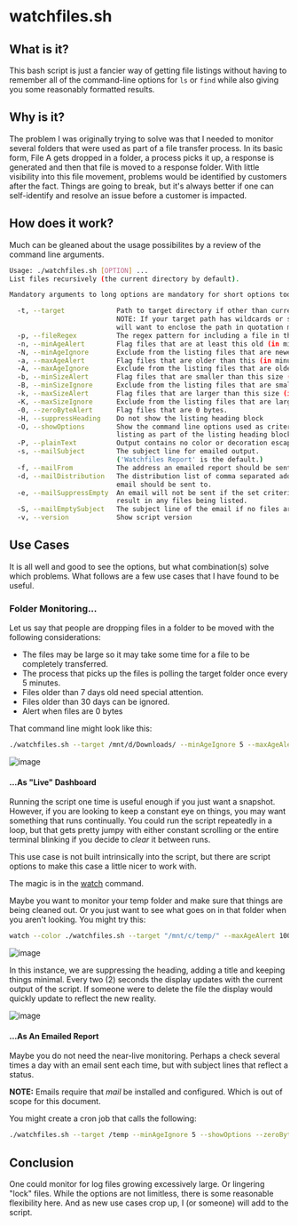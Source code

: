 # watchfiles.sh

## What is it?

This bash script is just a fancier way of getting file listings without having to remember all of the command-line options for `ls` or `find` while also giving you some reasonably formatted results.

## Why is it?

The problem I was originally trying to solve was that I needed to monitor several folders that were used as part of a file transfer process. In its basic form, File A gets dropped in a folder, a process picks it up, a response is generated and then that file is moved to a response folder. With little visibility into this file movement, problems would be identified by customers after the fact. Things are going to break, but it's always better if one can self-identify and resolve an issue before a customer is impacted.

## How does it work?

Much can be gleaned about the usage possibilites by a review of the command line arguments.

```bash
Usage: ./watchfiles.sh [OPTION] ...
List files recursively (the current directory by default).

Mandatory arguments to long options are mandatory for short options too.

  -t, --target             Path to target directory if other than current.
                           NOTE: If your target path has wildcards or spaces, you
                           will want to enclose the path in quotation marks.
  -p, --fileRegex          The regex pattern for including a file in the listing.
  -n, --minAgeAlert        Flag files that are at least this old (in minutes).
  -N, --minAgeIgnore       Exclude from the listing files that are newer (in minutes).
  -a, --maxAgeAlert        Flag files that are older than this (in minutes).
  -A, --maxAgeIgnore       Exclude from the listing files that are older (in minutes).
  -b, --minSizeAlert       Flag files that are smaller than this size (in kilobytes).
  -B, --minSizeIgnore      Exclude from the listing files that are smaller (in kilobytes).
  -k, --maxSizeAlert       Flag files that are larger than this size (in kilobytes).
  -K, --maxSizeIgnore      Exclude from the listing files that are larger (in kilobytes).
  -0, --zeroByteAlert      Flag files that are 0 bytes.
  -H, --suppressHeading    Do not show the listing heading block
  -O, --showOptions        Show the command line options used as criteria for this
                           listing as part of the listing heading block
  -P, --plainText          Output contains no color or decoration escape codes.
  -s, --mailSubject        The subject line for emailed output.
                           ('Watchfiles Report' is the default.)
  -f, --mailFrom           The address an emailed report should be sent from.
  -d, --mailDistribution   The distribution list of comma separated addresses the
                           email should be sent to.
  -e, --mailSuppressEmpty  An email will not be sent if the set criteria did not
                           result in any files being listed.
  -S, --mailEmptySubject   The subject line of the email if no files are listed.
  -v, --version            Show script version
```

## Use Cases

It is all well and good to see the options, but what combination(s) solve which problems. What follows are a few use cases that I have found to be useful.

### Folder Monitoring...

Let us say that people are dropping files in a folder to be moved with the following considerations:

* The files may be large so it may take some time for a file to be completely transferred.
* The process that picks up the files is polling the target folder once every 5 minutes.
* Files older than 7 days old need special attention.
* Files older than 30 days can be ignored.
* Alert when files are 0 bytes

That command line might look like this:

```bash
./watchfiles.sh --target /mnt/d/Downloads/ --minAgeIgnore 5 --maxAgeAlert 10080 --maxAgeIgnore 43200 -0 --showOptions
```

![image](https://user-images.githubusercontent.com/5069920/172442417-1ba0e2f3-6de7-4e76-8f5d-ade363c76120.png)

#### ...As "Live" Dashboard

Running the script one time is useful enough if you just want a snapshot. However, if you are looking to keep a constant eye on things, you may want something that runs continually. You could run the script repeatedly in a loop, but that gets pretty jumpy with either constant scrolling or the entire terminal blinking if you decide to *clear* it between runs.

This use case is not built intrinsically into the script, but there are script options to make this case a little nicer to work with.

The magic is in the [watch](https://en.wikipedia.org/wiki/Watch_(command)) command.

Maybe you want to monitor your temp folder and make sure that things are being cleaned out. Or you just want to see what goes on in that folder when you aren't looking. You might try this:

```bash
watch --color ./watchfiles.sh --target "/mnt/c/temp/" --maxAgeAlert 10080 --title "Temporary" --suppressHeading
```
![image](https://user-images.githubusercontent.com/5069920/172448534-0c8bd39a-e2d9-4809-b37a-1f1d416f5d85.png)

In this instance, we are suppressing the heading, adding a title and keeping things minimal. Every two (2) seconds the display updates with the current output of the script. If someone were to delete the file the display would quickly update to reflect the new reality.

![image](https://user-images.githubusercontent.com/5069920/172448960-65a3a837-509f-4774-ac48-ab06af8c81e8.png)

#### ...As An Emailed Report

Maybe you do not need the near-live monitoring. Perhaps a check several times a day with an email sent each time, but with subject lines that reflect a status.

**NOTE:** Emails require that _mail_ be installed and configured. Which is out of scope for this document.

You might create a cron job that calls the following:

```bash
./watchfiles.sh --target /temp --minAgeIgnore 5 --showOptions --zeroByteAlert --mailSubject "Temp Folder Requires Cleaning!" --mailEmptySubject "Temp Folder ALL CLEAR!" --mailFrom yourmail@yourdomain.com --mailDistribution admin1@yourdomain.com,admin2@yourdomain.com
```

## Conclusion

One could monitor for log files growing excessively large. Or lingering "lock" files. While the options are not limitless, there is some reasonable flexibility here. And as new use cases crop up, I (or someone) will add to the script.
